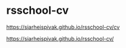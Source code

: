# rsschool-cv

https://siarheispivak.github.io/rsschool-cv/cv

https://siarheispivak.github.io/rsschool-cv/